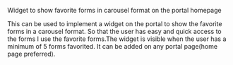 Widget to show favorite forms in carousel format on the portal homepage 

This can be used to implement a widget on the portal to show the favorite forms in a carousel format. So that the user has easy and quick access to the forms I use the favorite forms.The widget is visible when the user has a minimum of 5 forms favorited. It can be added on any portal page(home page preferred). 



